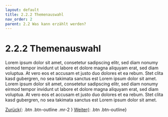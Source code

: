 ```yaml
---
layout: default
title: 2.2.2 Themenauswahl
nav_order: 2
parent: 2.2 Was kann erzählt werden?
---
```

# 2.2.2 Themenauswahl
Lorem ipsum dolor sit amet, consetetur sadipscing elitr, sed diam nonumy eirmod tempor invidunt ut labore et dolore magna aliquyam erat, sed diam voluptua. At vero eos et accusam et justo duo dolores et ea rebum. Stet clita kasd gubergren, no sea takimata sanctus est Lorem ipsum dolor sit amet. Lorem ipsum dolor sit amet, consetetur sadipscing elitr, sed diam nonumy eirmod tempor invidunt ut labore et dolore magna aliquyam erat, sed diam voluptua. At vero eos et accusam et justo duo dolores et ea rebum. Stet clita kasd gubergren, no sea takimata sanctus est Lorem ipsum dolor sit amet.


[Zurück](workshop/einfuehrung.md){: .btn .btn-outline .mr-2 } 
[Weiter](./einstieg-storyentwickliung.md){: .btn .btn-outline}
